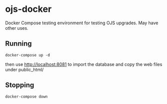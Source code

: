 # ojs-docker
Docker Compose testing environment for testing OJS upgrades. May have other uses.

## Running
```shell
docker-compose up -d
```
then use [http://localhost:8081](phpmyadmin) to import the database and copy the web files under public_html/

## Stopping
```shell
docker-compose down
```
